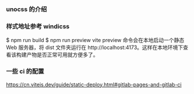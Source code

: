 ### unocss 的介绍

<!-- https://antfu.me/posts/reimagine-atomic-css-zh -->

### 样式地址参考 windicss

<!-- https://windicss.org/utilities/general/colors.html -->

$ npm run build
$ npm run preview
vite preview 命令会在本地启动一个静态 Web 服务器，将 dist 文件夹运行在 http://localhost:4173。这样在本地环境下查看该构建产物是否正常可用就方便多了。

### 一些 ci 的配置

https://cn.vitejs.dev/guide/static-deploy.html#gitlab-pages-and-gitlab-ci
